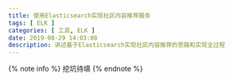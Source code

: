 ```yaml
---
title: 使用Elasticsearch实现社区内容推荐服务
tags: [ ELK ]
categories: [ 工具, ELK ]
date: 2019-08-29 14:03:08
description: 讲述基于Elasticsearch实现社区内容推荐的思路和实现全过程
---
```


{% note info %}
挖坑待填
{% endnote %}
